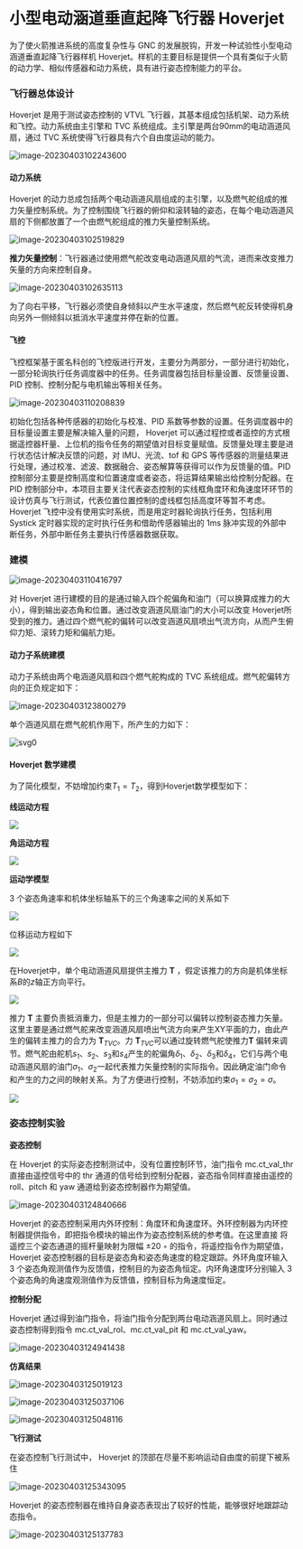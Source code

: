 # 小型电动涵道垂直起降飞行器 Hoverjet

为了使火箭推进系统的高度复杂性与 GNC 的发展脱钩，开发一种试验性小型电动涵道垂直起降飞行器样机 Hoverjet。样机的主要目标是提供一个具有类似于火箭的动力学、相似传感器和动力系统，具有进行姿态控制能力的平台。



### 飞行器总体设计

Hoverjet 是用于测试姿态控制的 VTVL 飞行器，其基本组成包括机架、动力系统和飞控。动力系统由主引擎和 TVC 系统组成。主引擎是两台90mm的电动涵道风扇，通过 TVC 系统使得飞行器具有六个自由度运动的能力。

![image-20230403102243600](README.assets/image-20230403102243600.png)

#### 动力系统

Hoverjet 的动力总成包括两个电动涵道风扇组成的主引擎，以及燃气舵组成的推力矢量控制系统。为了控制围绕飞行器的俯仰和滚转轴的姿态，在每个电动涵道风扇的下侧都放置了一个由燃气舵组成的推力矢量控制系统。

![image-20230403102519829](README.assets/image-20230403102519829.png)

**推力矢量控制**：飞行器通过使用燃气舵改变电动涵道风扇的气流，进而来改变推力矢量的方向来控制自身。

![image-20230403102635113](README.assets/image-20230403102635113.png)

为了向右平移，飞行器必须使自身倾斜以产生水平速度，然后燃气舵反转使得机身向另外一侧倾斜以抵消水平速度并停在新的位置。

#### 飞控

飞控框架基于匿名科创的飞控版进行开发，主要分为两部分，一部分进行初始化，一部分轮询执行任务调度器中的任务。任务调度器包括目标量设置、反馈量设置、PID 控制、控制分配与电机输出等相关任务。

![image-20230403110208839](README.assets/image-20230403110208839.png)

初始化包括各种传感器的初始化与校准、PID 系数等参数的设置。任务调度器中的目标量设置主要是解决输入量的问题， Hoverjet 可以通过程控或者遥控的方式根据遥控器杆量、上位机的指令任务的期望值对目标变量赋值。反馈量处理主要是进行状态估计解决反馈的问题，对 IMU、光流、tof 和 GPS 等传感器的测量结果进行处理，通过校准、滤波、数据融合、姿态解算等获得可以作为反馈量的值。PID 控制部分主要是控制高度和位置速度或者姿态，将运算结果输出给控制分配器。在 PID 控制部分中，本项目主要关注代表姿态控制的实线框角度环和角速度环环节的设计仿真与飞行测试，代表位置位置控制的虚线框包括高度环等暂不考虑。Hoverjet 飞控中没有使用实时系统，而是用定时器轮询执行任务，包括利用Systick 定时器实现的定时执行任务和借助传感器输出的 1ms 脉冲实现的外部中断任务，外部中断任务主要执行传感器数据获取。

### 建模

![image-20230403110416797](README.assets/image-20230403110416797.png)

对 Hoverjet 进行建模的目的是通过输入四个舵偏角和油门（可以换算成推力的大小），得到输出姿态角和位置。通过改变涵道风扇油门的大小可以改变 Hoverjet所受到的推力。通过四个燃气舵的偏转可以改变涵道风扇喷出气流方向，从而产生俯仰力矩、滚转力矩和偏航力矩。

#### 动力子系统建模

动力子系统由两个电涵道风扇和四个燃气舵构成的 TVC 系统组成。燃气舵偏转方向的正负规定如下：

![image-20230403123800279](README.assets/image-20230403123800279.png)

单个涵道风扇在燃气舵机作用下，所产生的力如下：

![svg0](README.assets/svg0.svg)

#### Hoverjet 数学建模

为了简化模型，不妨增加约束$T_1 = T_2$，得到Hoverjet数学模型如下：

**线运动方程**

![](README.assets/svg1.svg)

**角运动方程**

![](README.assets/svg2.svg)

**运动学模型**

3 个姿态角速率和机体坐标轴系下的三个角速率之间的关系如下

![](README.assets/svg3.svg)

位移运动方程如下

![](README.assets/svg4.svg)

在Hoverjet中，单个电动涵道风扇提供主推力 $\boldsymbol{T}$ ，假定该推力的方向是机体坐标系$B$的$z$轴正方向平行。

![](README.assets/svg5.svg)

推力 $\boldsymbol{T}$ 主要负责抵消重力，但是主推力的一部分可以偏转以控制姿态推力矢量。这里主要是通过燃气舵来改变涵道风扇喷出气流方向来产生XY平面的力，由此产生的偏转主推力的合力为 $\boldsymbol{T}_{TVC}$。力 $\boldsymbol{T}_{TVC}$可以通过旋转燃气舵使推力$\boldsymbol{T}$ 偏转来调节。燃气舵由舵机$s_1$、$s_2$、$s_3$和$s_4$产生的舵偏角$\delta_1$、$\delta_2$、$\delta_3$和$\delta_4$，它们与两个电动涵道风扇的油门$\sigma_1$、$\sigma_2$一起代表推力矢量控制的实际指令。因此确定油门命令和产生的力之间的映射关系。为了方便进行控制，不妨添加约束$\sigma_1 = \sigma_2 = \sigma$。

![](README.assets/svg6.svg)

### 姿态控制实验

**姿态控制**

在 Hoverjet 的实际姿态控制测试中，没有位置控制环节，油门指令 mc.ct_val_thr直接由遥控信号中的 thr 通道的信号给到控制分配器，姿态指令同样直接由遥控的roll、pitch 和 yaw 通道给到姿态控制器作为期望值。

![image-20230403124840666](README.assets/image-20230403124840666.png)

Hoverjet 的姿态控制采用内外环控制：角度环和角速度环。外环控制器为内环控制器提供指令，即把指令模块的输出作为姿态控制系统的参考值。在这里直接
将遥控三个姿态通道的摇杆量映射为限幅 ±20 ◦ 的指令，将遥控指令作为期望值，Hoverjet 姿态控制器的目标是姿态角和姿态角速度的稳定跟踪。外环角度环输入 3 个姿态角观测值作为反馈值，控制目的为姿态角恒定。内环角速度环分别输入 3 个姿态角的角速度观测值作为反馈值，控制目标为角速度恒定。

**控制分配**

Hoverjet 通过得到油门指令，将油门指令分配到两台电动涵道风扇上。同时通过姿态控制得到指令 mc.ct_val_rol、mc.ct_val_pit 和 mc.ct_val_yaw。

![image-20230403124941438](README.assets/image-20230403124941438.png)

**仿真结果**

![image-20230403125019123](README.assets/image-20230403125019123.png)

![image-20230403125037106](README.assets/image-20230403125037106.png)

![image-20230403125048116](README.assets/image-20230403125048116.png)

**飞行测试**

在姿态控制飞行测试中， Hoverjet 的顶部在尽量不影响运动自由度的前提下被系住

![image-20230403125343095](README.assets/image-20230403125343095.png)

Hoverjet 的姿态控制器在维持自身姿态表现出了较好的性能，能够很好地跟踪动态指令。

![image-20230403125137783](README.assets/image-20230403125137783.png)

